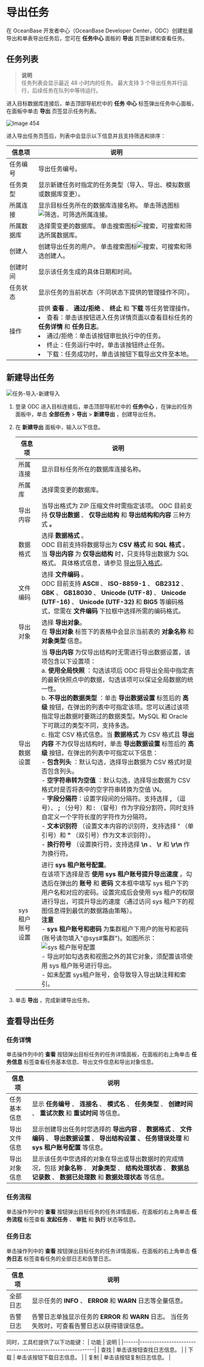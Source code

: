 导出任务 
=========================

在 OceanBase 开发者中心（OceanBase Developer Center，ODC）创建批量导出和单表导出任务后，您可在 **任务中心** 面板的 **导出** 页签新建和查看任务。



任务列表 
-------------------------

> **说明**<br>
> 任务列表会显示最近 48 小时内的任务。
> 最大支持 3 个导出任务并行运行，后续任务在队列中等待运行。

进入目标数据库连接后，单击顶部导航栏中的 **任务** **中心** 标签弹出任务中心面板，在面板中单击 **导出** 页签显示任务列表。

![Image 454](https://help-static-aliyun-doc.aliyuncs.com/assets/img/zh-CN/9158337461/p263362.png)

进入导出任务页签后，列表中会显示以下信息并且支持筛选和排序：


|  信息项  |                                                                                                                                                                                                               说明                                                                                                                                                                                                                |
|-------|---------------------------------------------------------------------------------------------------------------------------------------------------------------------------------------------------------------------------------------------------------------------------------------------------------------------------------------------------------------------------------------------------------------------------------|
| 任务编号  | 导出任务编号。                                                                                                                                                                                                                                                                                                                                                                                                                         |
| 任务类型  | 显示新建任务时指定的任务类型（导入、导出、模拟数据或数据库变更）。                                                                                                                                                                                                                                                                                                                                                                                               |
| 所属连接  | 显示目标任务所在的数据库连接名称。 单击筛选图标![筛选](https://help-static-aliyun-doc.aliyuncs.com/assets/img/zh-CN/0583667361/p352180.jpg)，可筛选所属连接。                                                                                                                                                                                                                                                                                     |
| 所属数据库 | 选择需变更的数据库。 单击搜索图标![搜索](https://help-static-aliyun-doc.aliyuncs.com/assets/img/zh-CN/5526247461/p416691.jpg)，可搜索和筛选所属数据库。                                                                                                                                                                                                                                                                                        |
| 创建人   | 创建导出任务的用户。 单击搜索图标![搜索](https://help-static-aliyun-doc.aliyuncs.com/assets/img/zh-CN/5526247461/p416691.jpg)，可搜索和筛选创建人。                                                                                                                                                                                                                                                                                          |
| 创建时间  | 显示该任务生成的具体日期和时间。                                                                                                                                                                                                                                                                                                                                                                                                                |
| 任务状态  | 显示任务的当前状态（不同状态下提供的管理操作不同）。                                                                                                                                                                                                                                                                                                                                                                                                      |
| 操作    | 提供 **查看** 、 **通过/拒绝** 、 **终止** 和 **下载** 等任务管理操作。 <li> 查看：单击该按钮进入任务详情页面以查看目标任务的 **任务详情** 和 **任务日志**。</li>   <li> 通过/拒绝：单击该按钮审批执行中的任务。</li>   <li> 终止：任务运行中时，单击该按钮终止任务。</li>   <li> 下载：任务成功时，单击该按钮下载导出文件至本地。</li>    |



新建导出任务 
---------------------------

![任务-导入-新建导入](https://help-static-aliyun-doc.aliyuncs.com/assets/img/zh-CN/6655018461/p415562.png)

1. 登录 ODC 进入目标连接后，单击顶部导航栏中的 **任务中心** ，在弹出的任务面板中，单击 **全部任务** \> **导出** \> **新建导出** ，创建导出任务。

   

2. 在 **新建导出** 面板中，输入以下信息。

   

   |    信息项     |                                                                                                                                                                                                                                                                                                                                                                                                                                                                                                        说明                                                                                                                                                                                                                                                                                                                                                                                                                                                                                                        |
   |------------|------------------------------------------------------------------------------------------------------------------------------------------------------------------------------------------------------------------------------------------------------------------------------------------------------------------------------------------------------------------------------------------------------------------------------------------------------------------------------------------------------------------------------------------------------------------------------------------------------------------------------------------------------------------------------------------------------------------------------------------------------------------------------------------------------------------------------------------------------------------------------------------------------------------------------------------------------------------------------------------------------------------|
   | 所属连接       | 显示目标任务所在的数据库连接名称。                                                                                                                                                                                                                                                                                                                                                                                                                                                                                                                                                                                                                                                                                                                                                                                                                                                                                                                                                                                                |
   | 所属库        | 选择需变更的数据库。                                                                                                                                                                                                                                                                                                                                                                                                                                                                                                                                                                                                                                                                                                                                                                                                                                                                                                                                                                                                       |
   | 导出内容       | 当导出格式为 ZIP 压缩文件时需指定该项。 ODC 目前支持 **仅导出数据** 、 **仅导出结构** 和 **导出结构和内容** 三种方式 **。**                                                                                                                                                                                                                                                                                                                                                                                                                                                                                                                                                                                                                                                                                                                                                                                                                                                                                                                   |
   | 数据格式       | 选择 **数据格式** 。<br> ODC 目前支持将数据导出为 **CSV 格式** 和 **SQL 格式** 。 当 **导出内容** 为 **仅导出结构** 时，只支持导出数据为 SQL 格式。 具体格式信息，请参见 [导出导入格式](../../7.client-odc-user-guide/5.client-odc-use-tools/1.client-odc-data-export-and-import/2.client-odc-export-and-import-formats.md)。                                                                                                                                                                                                                                                                                                                                                                                                                                                                                                                                                                                                                                                                                                                                                                                               |
   | 文件编码       | 选择 **文件编码** 。<br> ODC 目前支持 **ASCII** 、 **ISO-8859-1** 、 **GB2312** 、 **GBK** 、 **GB18030** 、 **Unicode (UTF-8)** 、 **Unicode (UTF-16)** 、 **Unicode (UTF-32)** 和 **BIG5** 等编码格式，您需在 **文件编码** 下拉框中选择所需的编码格式。                                                                                                                                                                                                                                                                                                                                                                                                                                                                                                                                                                                                                                                                                                                                                                                          |
   | 导出对象       | 选择 **导出对象**。<br> 在 **导出对象** 标签下的表格中会显示当前表的 **对象名称** 和 **对象类型** 信息。                                                                                                                                                                                                                                                                                                                                                                                                                                                                                                                                                                                                                                                                                                                                                                                                                                                                                                                                  |
   | 导出数据设置     | 当 **导出内容** 为仅导出结构时无需进行导出数据设置，该项包含以下设置项： <br> a. **使用全局快照** ：勾选该项后 ODC 将导出全局中指定表的最新快照点中的数据，勾选该项可以保证全局数据的统一性。 <br>   b. **不导出的数据类型** ：单击 **导出数据设置** 标签后的 **高级** 按钮，在弹出的列表中可指定该项。您可以通过该项指定导出数据时要跳过的数据类型。MySQL 和 Oracle 下可跳过的类型不同，支持多选。<br>   c. 指定 CSV 格式信息。当 **数据格式** 为 CSV 格式且 **导出内容** 不为仅导出结构时，单击 **导出数据设置** 标签后的 **高级** 按钮，在弹出的列表中可指定以下信息：<br> - **包含列头** ：默认勾选，选择导出数据为 CSV 格式时是否包含列头。<br> - **空字符串转为空值** ：默认勾选，选择导出数据为 CSV 格式时是否将表中的空字符串转换为空值 \\N。<br> - **字段分隔符**：设置字段间的分隔符。支持选择 **,** （逗号）、 **;** （分号）和 **:** （冒号）作为字段分割符，同时支持自定义一个字符长度的字符作为分隔符。<br> - **文本识别符** （设置文本内容的识别符，支持选择 **'** （单引号）和 **"** （双引号）作为文本识别符）。<br> - **换行符号** （设置换行符，支持选择 **\\n** 、 **\\r** 和 **\\r\\n** 作为换行符。     |
   | sys 租户账号设置 | 进行 **sys 租户账号配置**。<br> 在该项下选择是否 **使用 sys 租户账号提升导出速度** 。勾选后在弹出的 **账号** 和 **密码** 文本框中填写 sys 租户下的用户名和对应的密码。设置完成后会使用 sys 租户的权限进行导出，可提升导出的速度（通过访问 sys 租户下的视图信息得到最优的数据路由策略）。 <br>**注意**<br>  - **sys 租户账号和密码** 为集群租户下用户的账号和密码 (账号请勿填入"@sys#集群")。如图所示： <br>![sys 租户账号配置](https://help-static-aliyun-doc.aliyuncs.com/assets/img/zh-CN/9555336361/p348256.png)<br>   - 导出时如勾选表和视图之外的其它对象，须配置该项使用 sys 租户账号进行导出。<br>   - 如未配置 sys租户账号，会导致导入导出缺注释和索引。                                                                                                                                                                                                                                                                                                                                                                                                          |

   

3. 单击 **导出** ，完成新建导出任务。

   




查看导出任务 
---------------------------

### 任务详情 

单击操作列中的 **查看** 按钮弹出目标任务的任务详情面板，在面板的右上角单击 **任务信息** 标签查看任务基本信息、导出文件信息和导出对象信息。


|  信息项   |                                                             说明                                                              |
|--------|-----------------------------------------------------------------------------------------------------------------------------|
| 任务基本信息 | 显示 **任务编号** 、 **连接名** 、 **模式名** 、 **任务类型** 、 **创建时间** 、 **重试次数** 和 **重试时间** 等信息。                                            |
| 导出文件信息 | 显示创建导出任务时您选择的 **导出内容** 、 **数据格式** 、 **文件编码** 、 **导出数据设置** 、 **导出结构设置** **、** **任务错误处理** 和 **sys 租户账号配置** 等信息。               |
| 导出对象信息 | 显示该任务中您选择的对象在导出或导出数据时的完成情况，包括  **对象名称** 、 **对象类型** 、 **结构处理状态** 、 **数据总记录数** 、 **数据已处理数** 和 **数据处理状态** 等信息。 |



### 任务流程 

单击操作列中的 **查看** 按钮弹出目标任务的任务详情面板，在面板的右上角单击 **任务流程** 标签查看 **发起任务** 、 **审批** 和 **执行** 状态等信息。

### 任务日志 

单击操作列中的 **查看** 按钮弹出目标任务的任务详情面板，在面板的右上角单击 **任务日志** 标签查看任务的全部日志和告警日志。


| 信息项  |                                     说明                                      |
|------|-----------------------------------------------------------------------------|
| 全部日志 | 显示任务的 **INFO** 、 **ERROR** 和 **WARN** 日志等全量信息。                              |
| 告警日志 | 告警日志单独显示任务的 **ERROR** 和 **WARN** 日志。 当任务失败时，可查看告警日志以获得错误信息。 |

同时，工具栏提供了以下功能键：
| 功能  |                            说明                             |
|------|-----------------------------------------------------------|
| 查找 | 单击该按钮查找日志信息。        |
| 下载 | 单击该按钮下载日志信息。 |
| 复制 | 单击该按钮复制日志信息。 |

